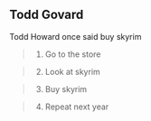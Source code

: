 ## Todd Govard

Todd Howard once said buy skyrim

>1. Go to the store

>2. Look at skyrim

>3. Buy skyrim

>4. Repeat next year